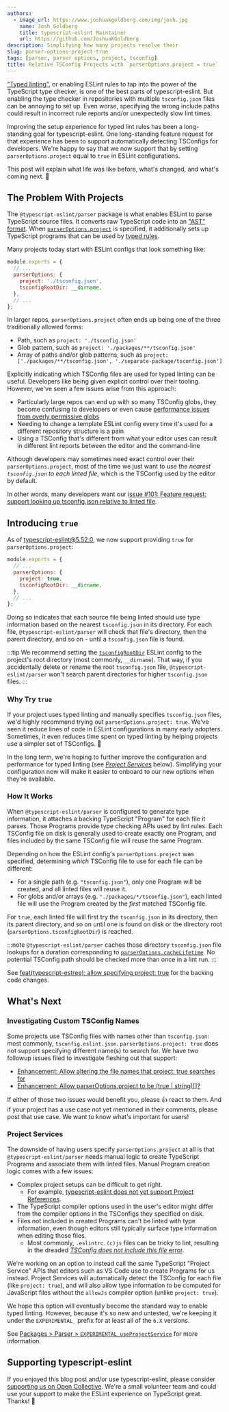 ```yaml
---
authors:
  - image_url: https://www.joshuakgoldberg.com/img/josh.jpg
    name: Josh Goldberg
    title: typescript-eslint Maintainer
    url: https://github.com/JoshuaKGoldberg
description: Simplifying how many projects resolve their
slug: parser-options-project-true
tags: [parser, parser options, project, tsconfig]
title: Relative TSConfig Projects with `parserOptions.project = true`
---
```


["Typed linting"](/linting/typed-linting), or enabling ESLint rules to tap into the power of the TypeScript type checker, is one of the best parts of typescript-eslint.
But enabling the type checker in repositories with multiple `tsconfig.json` files can be annoying to set up.
Even worse, specifying the wrong include paths could result in incorrect rule reports and/or unexpectedly slow lint times.

Improving the setup experience for typed lint rules has been a long-standing goal for typescript-eslint.
One long-standing feature request for that experience has been to support automatically detecting TSConfigs for developers.
We're happy to say that we now support that by setting `parserOptions.project` equal to `true` in ESLint configurations.

This post will explain what life was like before, what's changed, and what's coming next. 🎉

<!--truncate-->

## The Problem With Projects

The `@typescript-eslint/parser` package is what enables ESLint to parse TypeScript source files.
It converts raw TypeScript code into an ["AST" format](./2022-12-05-asts-and-typescript-eslint.md).
When [`parserOptions.project`](https://typescript-eslint.io/packages/parser#project) is specified, it additionally sets up TypeScript programs that can be used by [typed rules](https://typescript-eslint.io/developers/custom-rules#typed-rules).

Many projects today start with ESLint configs that look something like:

```js
module.exports = {
  // ...
  parserOptions: {
    project: './tsconfig.json',
    tsconfigRootDir: __dirname,
  },
  // ...
};
```

In larger repos, `parserOptions.project` often ends up being one of the three traditionally allowed forms:

- Path, such as `project: './tsconfig.json'`
- Glob pattern, such as `project: './packages/**/tsconfig.json'`
- Array of paths and/or glob patterns, such as `project: ['./packages/**/tsconfig.json', './separate-package/tsconfig.json']`

Explicitly indicating which TSConfig files are used for typed linting can be useful.
Developers like being given explicit control over their tooling.
However, we've seen a few issues arise from this approach:

- Particularly large repos can end up with so many TSConfig globs, they become confusing to developers or even cause [performance issues from overly permissive globs](/linting/troubleshooting/performance-troubleshooting#wide-includes-in-your-eslint-options)
- Needing to change a template ESLint config every time it's used for a different repository structure is a pain
- Using a TSConfig that's different from what your editor uses can result in different lint reports between the editor and the command-line

Although developers may sometimes need exact control over their `parserOptions.project`, most of the time we just want to use the _nearest `tsconfig.json` to each linted file_, which is the TSConfig used by the editor by default.

In other words, many developers want our [issue #101: Feature request: support looking up tsconfig.json relative to linted file](https://github.com/typescript-eslint/typescript-eslint/issues/101).

## Introducing `true`

As of typescript-eslint@5.52.0, we now support providing `true` for `parserOptions.project`:

```js
module.exports = {
  // ...
  parserOptions: {
    project: true,
    tsconfigRootDir: __dirname,
  },
  // ...
};
```

Doing so indicates that each source file being linted should use type information based on the nearest `tsconfig.json` in its directory.
For each file, `@typescript-eslint/parser` will check that file's directory, then the parent directory, and so on - until a `tsconfig.json` file is found.

:::tip
We recommend setting the [`tsconfigRootDir`](/packages/parser#tsconfigrootdir) ESLint config to the project's root directory (most commonly, `__dirname`).
That way, if you accidentally delete or rename the root `tsconfig.json` file, `@typescript-eslint/parser` won't search parent directories for higher `tsconfig.json` files.
:::

### Why Try `true`

If your project uses typed linting and manually specifies `tsconfig.json` files, we'd highly recommend trying out `parserOptions.project: true`.
We've seen it reduce lines of code in ESLint configurations in many early adopters.
Sometimes, it even reduces time spent on typed linting by helping projects use a simpler set of TSConfigs. 🚀

In the long term, we're hoping to further improve the configuration and performance for typed linting (see _[Project Services](#project-services)_ below).
Simplifying your configuration now will make it easier to onboard to our new options when they're available.

### How It Works

When `@typescript-eslint/parser` is configured to generate type information, it attaches a backing TypeScript "Program" for each file it parses.
Those Programs provide type checking APIs used by lint rules.
Each TSConfig file on disk is generally used to create exactly one Program, and files included by the same TSConfig file will reuse the same Program.

Depending on how the ESLint config's `parserOptions.project` was specified, determining _which_ TSConfig file to use for each file can be different:

- For a single path (e.g. `"tsconfig.json"`), only one Program will be created, and all linted files will reuse it.
- For globs and/or arrays (e.g. `"./packages/*/tsconfig.json"`), each linted file will use the Program created by the _first_ matched TSConfig file.

For `true`, each linted file will first try the `tsconfig.json` in its directory, then its parent directory, and so on until one is found on disk or the directory root (`parserOptions.tsconfigRootDir`) is reached.

:::note
`@typescript-eslint/parser` caches those directory `tsconfig.json` file lookups for a duration corresponding to [`parserOptions.cacheLifetime`](/packages/parser#cachelifetime).
No potential TSConfig path should be checked more than once in a lint run.
:::

See [feat(typescript-estree): allow specifying project: true](https://github.com/typescript-eslint/typescript-eslint/pull/6084) for the backing code changes.

## What's Next

### Investigating Custom TSConfig Names

Some projects use TSConfig files with names other than `tsconfig.json`: most commonly, `tsconfig.eslint.json`.
`parserOptions.project: true` does not support specifying different name(s) to search for.
We have two followup issues filed to investigate fleshing out that support:

- [Enhancement: Allow altering the file names that project: true searches for](https://github.com/typescript-eslint/typescript-eslint/issues/7383)
- [Enhancement: Allow parserOptions.project to be (true | string)[]?](https://github.com/typescript-eslint/typescript-eslint/issues/7384)

If either of those two issues would benefit you, please 👍 react to them.
And if your project has a use case not yet mentioned in their comments, please post that use case.
We want to know what's important for users!

### Project Services

The downside of having users specify `parserOptions.project` at all is that `@typescript-eslint/parser` needs manual logic to create TypeScript Programs and associate them with linted files.
Manual Program creation logic comes with a few issues:

- Complex project setups can be difficult to get right.
  - For example, [typescript-eslint does not yet support Project References](https://github.com/typescript-eslint/typescript-eslint/issues/2094).
- The TypeScript compiler options used in the user's editor might differ from the compiler options in the TSConfigs they specified on disk.
- Files not included in created Programs can't be linted with type information, even though editors still typically surface type information when editing those files.
  - Most commonly, `.eslintrc.(c)js` files can be tricky to lint, resulting in the dreaded [_TSConfig does not include this file_ error](/linting/troubleshooting#i-get-errors-telling-me-eslint-was-configured-to-run--however-that-tsconfig-does-not--none-of-those-tsconfigs-include-this-file).

We're working on an option to instead call the same TypeScript "Project Service" APIs that editors such as VS Code use to create Programs for us instead.
Project Services will automatically detect the TSConfig for each file (like `project: true`), and will also allow type information to be computed for JavaScript files without the `allowJs` compiler option (unlike `project: true`).

We hope this option will eventually become the standard way to enable typed linting.
However, because it's so new and untested, we're keeping it under the `EXPERIMENTAL_` prefix for at least all of the `6.X` versions.

See [Packages > Parser > `EXPERIMENTAL_useProjectService`](/packages/parser#EXPERIMENTAL_useProjectService) for more information.

## Supporting typescript-eslint

If you enjoyed this blog post and/or use typescript-eslint, please consider [supporting us on Open Collective](https://opencollective.com/typescript-eslint).
We're a small volunteer team and could use your support to make the ESLint experience on TypeScript great.
Thanks! 💖
